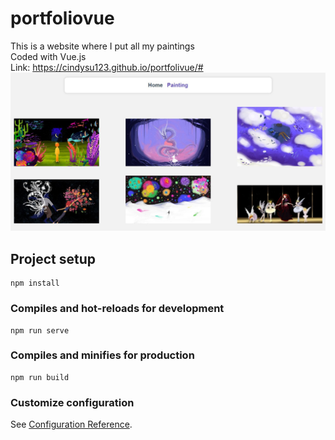 # portfoliovue

This is a website where I put all my paintings <br />
Coded with Vue.js <br />
Link: https://cindysu123.github.io/portfolivue/#
![Preview](https://github.com/Cindysu123/portfolivue/blob/master/1.jpg?raw=true)

## Project setup
```
npm install
```

### Compiles and hot-reloads for development
```
npm run serve
```

### Compiles and minifies for production
```
npm run build
```

### Customize configuration
See [Configuration Reference](https://cli.vuejs.org/config/).
